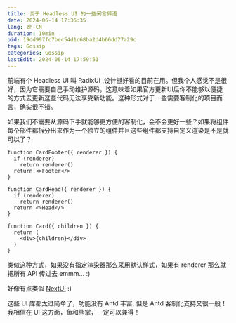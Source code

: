 ```yaml
---
title: 关于 Headless UI 的一些闲言碎语
date: 2024-06-14 17:36:35
lang: zh-CN
duration: 10min
pid: 19dd997fc7bec54d1c68ba2d4b66dd77a29c
tags: Gossip
categories: Gossip
lastEdit: 2024-06-14 17:59:51
---
```

前端有个 Headless UI 叫 RadixUI ,设计挺好看的目前在用。但我个人感觉不是很好，因为它需要自己手动维护源码，这意味着如果官方更新UI后你不能够以便捷的方式去更新这些代码无法享受新功能。这种形式对于一些需要客制化的项目而言，确实很不错。

如果我们不需要从源码下手就能够更方便的客制化，会不会更好一些？如果将组件每个部件都拆分出来作为一个独立的组件并且这些组件都支持自定义渲染是不是就可以了？

```tsx
function CardFooter({ renderer }) {
  if (renderer)
    return renderer()
  return <>Footer</>
}

function CardHead({ renderer }) {
  if (renderer)
    return renderer()
  return <>Head</>
}

function Card({ children }) {
  return (
    <div>{children}</div>
  )
}
```

类似这种方式，如果没有指定渲染器那么采用默认样式，如果有 renderer 那么就把所有 API 传过去 emmm... :)

好像有点类似 [NextUI](https://nextui.org/) :)

这些 UI 库都太过简单了，功能没有 Antd 丰富, 但是 Antd 客制化支持又很一般！我相信在 UI 这方面，鱼和熊掌，一定可以兼得！
